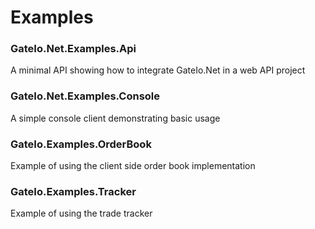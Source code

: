 # Examples

### GateIo.Net.Examples.Api
A minimal API showing how to integrate GateIo.Net in a web API project

### GateIo.Net.Examples.Console
A simple console client demonstrating basic usage

### GateIo.Examples.OrderBook
Example of using the client side order book implementation

### GateIo.Examples.Tracker
Example of using the trade tracker